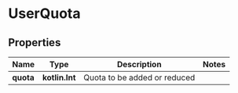 
# UserQuota

## Properties
Name | Type | Description | Notes
------------ | ------------- | ------------- | -------------
**quota** | **kotlin.Int** | Quota to be added or reduced | 



